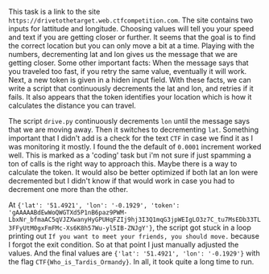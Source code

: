 This task is a link to the site `https://drivetothetarget.web.ctfcompetition.com`. The site contains two inputs for lattitude and longitude. Choosing values will tell you your speed and text if you are getting closer or further. It seems that the goal is to find the correct location but you can only move a bit at a time. Playing with the numbers, decrementing lat and lon gives us the message that we are getting closer. Some other important facts: When the message says that you traveled too fast, if you retry the same value, eventually it will work. Next, a new token is given in a hiden input field. With these facts, we can write a script that continuously decrements the lat and lon, and retries if it fails. It also appears that the token identifies your location which is how it calculates the distance you can travel.

The script `drive.py` continuously decrements `lon` until the message says that we are moving away. Then it switches to decrementing `lat`. Something important that I didn't add is a check for the text `CTF` in case we find it as I was monitoring it mostly. I found the the default of `0.0001` increment worked well. This is marked as a 'coding' task but i'm not sure if just spamming a ton of calls is the right way to approach this. Maybe there is a way to calculate the token. It would also be better optimized if both lat an lon were decremented but I didn't know if that would work in case you had to decrement one more than the other.

At `{'lat': '51.4921', 'lon': '-0.1929', 'token': 'gAAAAABdEwWoQWGTXd5P1nB6paz9PWM-LbxNr_bfmaAC5qVJZXwanyHyGPUHqFZIj9hj3I3Q1mqG3jpWEIgLO3z7C_tu7MsEDb33TL3FFyUtM0gxFmFMc-Xs6K8h57Wu-yl5IB-ZNJgY'}`, the script got stuck in a loop printing out `If you want to meet your friends, you should move.` because I forgot the exit condition. So at that point I just manually adjusted the values. And the final values are
`{'lat': '51.4921', 'lon': '-0.1929'}` with the flag `CTF{Who_is_Tardis_Ormandy}`. In all, it took quite a long time to run.